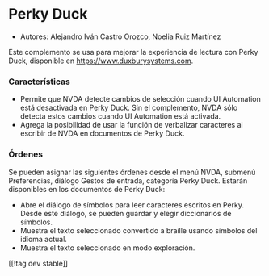 # Perky Duck #

*	Autores: Alejandro Iván Castro Orozco, Noelia Ruiz Martínez

Este complemento se usa para mejorar la experiencia de lectura con Perky
Duck, disponible en <https://www.duxburysystems.com>.

### Características ###

* Permite que NVDA detecte cambios de selección cuando UI Automation está
  desactivada en Perky Duck. Sin el complemento, NVDA sólo detecta estos
  cambios cuando UI Automation está activada.
* Agrega la posibilidad de usar la función de verbalizar caracteres al
  escribir de NVDA en documentos de Perky Duck.

### Órdenes ###

Se pueden asignar las siguientes órdenes desde el menú NVDA, submenú
Preferencias, diálogo Gestos de entrada, categoría Perky Duck. Estarán
disponibles en los documentos de Perky Duck:

* Abre el diálogo de símbolos para leer caracteres escritos en Perky. Desde
  este diálogo, se pueden guardar y elegir diccionarios de símbolos.
* Muestra el texto seleccionado convertido a braille usando símbolos del
  idioma actual.
* Muestra el texto seleccionado en modo exploración.

[[!tag dev stable]]
